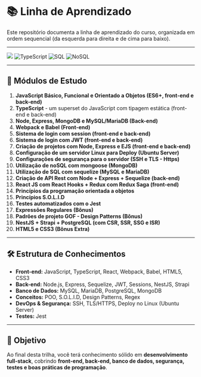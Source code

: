 # 📚 Linha de Aprendizado

Este repositório documenta a linha de aprendizado do curso, organizada em ordem sequencial (da esquerda para direita e de cima para baixo).

---

<img src="https://cdn.jsdelivr.net/gh/devicons/devicon@latest/icons/javascript/javascript-original.svg" />

<img src="" alt="TypeScript">
<img src="" alt="SQL">
<img src="" alt="NoSQL">


--- 

## 🚀 Módulos de Estudo

1. **JavaScript Básico, Funcional e Orientado a Objetos (ES6+, front-end e back-end)**
2. **TypeScript** - um superset do JavaScript com tipagem estática (front-end e back-end)
3. **Node, Express, MongoDB e MySQL/MariaDB (Back-end)**
4. **Webpack e Babel (Front-end)**
5. **Sistema de login com session (front-end e back-end)**
6. **Sistema de login com JWT (front-end e back-end)**
7. **Criação de projetos com Node, Express e EJS (front-end e back-end)**
8. **Configuração de um servidor Linux para Deploy (Ubuntu Server)**
9. **Configurações de segurança para o servidor (SSH e TLS - Https)**
10. **Utilização de noSQL com mongoose (MongoDB)**
11. **Utilização de SQL com sequelize (MySQL e MariaDB)**
12. **Criação de API Rest com Node + Express + Sequelize (back-end)**
13. **React JS com React Hooks + Redux com Redux Saga (front-end)**
14. **Princípios da programação orientada a objetos**
15. **Princípios S.O.L.I.D**
16. **Testes automatizados com o Jest**
17. **Expressões Regulares (Bônus)**
18. **Padrões de projeto GOF - Design Patterns (Bônus)**
19. **NestJS + Strapi + PostgreSQL (com CSR, SSR, SSG e ISR)**
20. **HTML5 e CSS3 (Bônus Extra)**

---

## 🛠️ Estrutura de Conhecimentos

- **Front-end:** JavaScript, TypeScript, React, Webpack, Babel, HTML5, CSS3  
- **Back-end:** Node.js, Express, Sequelize, JWT, Sessions, NestJS, Strapi  
- **Banco de Dados:** MySQL, MariaDB, PostgreSQL, MongoDB  
- **Conceitos:** POO, S.O.L.I.D, Design Patterns, Regex  
- **DevOps & Segurança:** SSH, TLS/HTTPS, Deploy no Linux (Ubuntu Server)  
- **Testes:** Jest  

---

## 🎯 Objetivo

Ao final desta trilha, você terá conhecimento sólido em **desenvolvimento full-stack**, cobrindo **front-end, back-end, banco de dados, segurança, testes e boas práticas de programação**.
